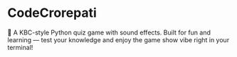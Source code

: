 # CodeCrorepati
🎯 A KBC-style Python quiz game with sound effects. Built for fun and learning — test your knowledge and enjoy the game show vibe right in your terminal!
